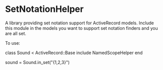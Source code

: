 SetNotationHelper
=================

A library providing set notation support for ActiveRecord models. Include this module in the models you want to support set notation finders and you are all set.

To use:
  
  class Sound < ActiveRecord::Base
    include NamedScopeHelper
  end
  
  sound = Sound.in_set("{1,2,3}")